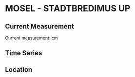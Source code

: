 # MOSEL - STADTBREDIMUS UP

## Current Measurement

Current measurement: <Value topic="rivers/pegel-online/MOSEL/STADTBREDIMUS_UP/measurementValue"/> cm

## Time Series

<TimeSeries topic="rivers/pegel-online/MOSEL/STADTBREDIMUS_UP/measurementValue" period="week" />

## Location

<WorldMap>
  <Marker lat="49.563031621690456" lon="6.372088777819486" labelTopic="rivers/pegel-online/MOSEL/STADTBREDIMUS_UP" />
</WorldMap>
